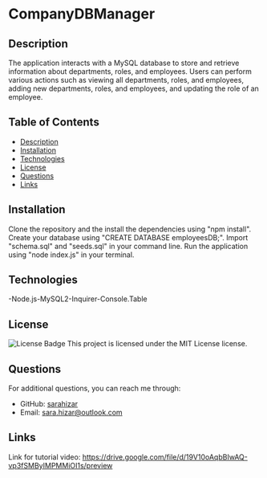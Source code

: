 # CompanyDBManager
 
## Description
The application interacts with a MySQL database to store and retrieve information about departments, roles, and employees. Users can perform various actions such as viewing all departments, roles, and employees, adding new departments, roles, and employees, and updating the role of an employee.

## Table of Contents

- [Description](#description)
- [Installation](#installation)
- [Technologies](#technologies)
- [License](#license)
- [Questions](#github-username)
- [Links](#links)

## Installation
Clone the repository and the install the dependencies using "npm install". Create your database using "CREATE DATABASE employeesDB;". Import "schema.sql" and "seeds.sql" in your command line. Run the application using "node index.js" in your terminal.

## Technologies
-Node.js-MySQL2-Inquirer-Console.Table

## License
![License Badge](https://img.shields.io/badge/license-MIT%20License-brightgreen)
This project is licensed under the MIT License license.

## Questions
For additional questions, you can reach me through:
- GitHub: [sarahizar](https://github.com/sarahizar)
- Email: sara.hizar@outlook.com

## Links
Link for tutorial video: https://drive.google.com/file/d/19V10oAqbBIwAQ-vp3fSMByIMPMMiOI1s/preview
    